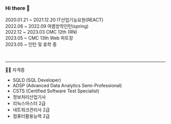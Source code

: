 ### Hi there 👋

2020.01.21 ~ 2021.12.20 IT산업기능요원(REACT) <br />
2022.06 ~ 2022.09 여름방학인턴(spring) <br />
2022.12 ~ 2023.03 CMC 12th (RN) <br />
2023.05 ~ CMC 13th Web 파트장 <br />
2023.05 ~ 인턴 및 휴학 중 <br />

<br />

---
✍🏻 자격증
- SQLD (SQL Developer)
- ADSP (Advanced Data Analytics Semi-Professional)
- CSTS (Certified Software Test Specialist)
- 정보처리산업기사
- 리눅스마스터 2급
- 네트워크관리사 2급
- 컴퓨터활용능력 2급
